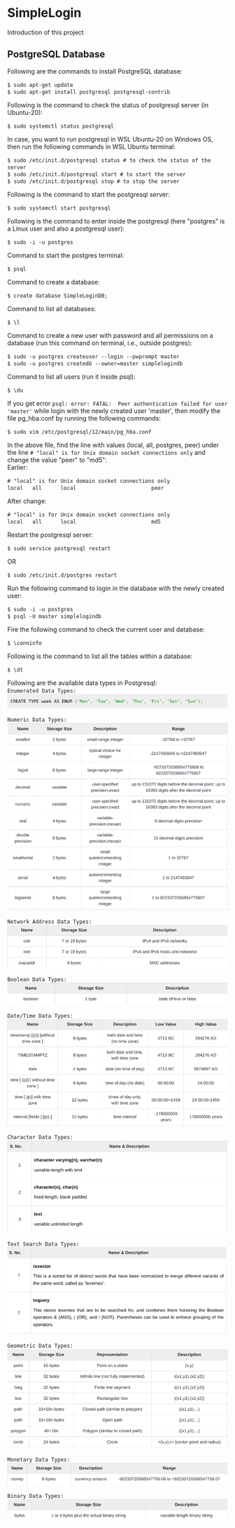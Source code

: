 # SimpleLogin  
Introduction of this project  
  
## PostgreSQL Database  
Following are the commands to install PostgreSQL database:  
```commandline
$ sudo apt-get update  
$ sudo apt-get install postgresql postgresql-contrib  
```  
Following is the command to check the status of postgresql server (in Ubuntu-20):  
```commandline
$ sudo systemctl status postgresql
```  
In case, you want to run postgresql in WSL Ubuntu-20 on Windows OS, then run the following commands in WSL Ubuntu terminal:  
```commandline
$ sudo /etc/init.d/postgresql status # to check the status of the server
$ sudo /etc/init.d/postgresql start # to start the server
$ sudo /etc/init.d/postgresql stop # to stop the server
```  
Following is the command to start the postgresql server:  
```commandline
$ sudo systemctl start postgresql
```  
Following is the command to enter inside the postgresql (here "postgres" is a Linux user and also a postgresql user):  
```commandline
$ sudo -i -u postgres  
```  
Command to start the postgres terminal:  
```commandline
$ psql
```  
Command to create a database:  
```commandline
$ create database SimpleLoginDB;
```  
Command to list all databases:  
```commandline
$ \l  
```  
Command to create a new user with password and all permissions on a database (run this command on terminal, i.e., outside postgres):  
```commandline
$ sudo -u postgres createuser --login --pwprompt master  
$ sudo -u postgres createdb --owner=master simplelogindb  
```  
Command to list all users (run it inside psql):  
```commandline
$ \du
```  
If you get error `psql: error: FATAL:  Peer authentication failed for user 'master'` while login with the newly created user 'master', then modify the file pg_hba.conf by running the following commands:  
```commandline
$ sudo vim /etc/postgresql/12/main/pg_hba.conf
```  
In the above file, find the line with values (local, all, postgres, peer) under the line `# "local" is for Unix domain socket connections only` and change the value "peer" to "md5":  
Earlier:  
```commandline
# "local" is for Unix domain socket connections only  
local   all      local                        peer
```  
After change:  
```commandline
# "local" is for Unix domain socket connections only  
local   all      local                        md5
```  
Restart the postgresql server:  
```commandline
$ sudo service postgresql restart
```  
OR
```commandline
$ sudo /etc/init.d/postgres restart
```  
Run the following command to login in the database with the newly created user:  
```commandline
$ sudo -i -u postgres
$ psql -U master simplelogindb
```  
Fire the following command to check the current user and database:  
```commandline
$ \conninfo
```  
Following is the command to list all the tables within a database:  
```commandline
$ \dt
```  
Following are the available data types in Postgresql:  
`Enumerated Data Types:`  
![alt text](./readme_images/psql_enumerated_datatypes.png?raw=true "Enumerated Data Types")  
  
`Numeric Data Types:`  
![alt text](./readme_images/psql_numeric_datatypes.png?raw=true "Numeric Data Types")  
  
`Network Address Data Types:`  
![alt text](./readme_images/psql_networkAddress_datatypes.png?raw=true "Network Address Data Types")  
  
`Boolean Data Types:`  
![alt text](./readme_images/psql_boolean_datatypes.png?raw=true "Boolean Data Types")  
  
`Date/Time Data Types:`  
![alt text](./readme_images/psql_dateTime_datatypes.png?raw=true "Date/Time Data Types")  
  
`Character Data Types:`  
![alt text](./readme_images/psql_character_datatypes.png?raw=true "Character Data Types")  
  
`Text Search Data Types:`  
![alt text](./readme_images/psql_textSearch_datatypes.png?raw=true "Text Search Data Types")  
  
`Geometric Data Types:`  
![alt text](./readme_images/psql_geometric_datatypes.png?raw=true "Geometric Data Types")  
  
`Monetary Data Types:`  
![alt text](./readme_images/psql_monetary_datatypes.png?raw=true "Monetary Data Types")  
  
`Binary Data Types:`  
![alt text](./readme_images/psql_binary_datatypes.png?raw=true "Binary Data Types")  
